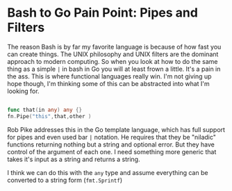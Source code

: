 # Bash to Go Pain Point: Pipes and Filters

The reason Bash is by far my favorite language is because of how fast
you can create things. The UNIX philosophy and UNIX filters are the
dominant approach to modern computing. So when you look at how to do the
same thing as a simple `|` in bash in Go you will at least frown a
little. It's a pain in the ass. This is where functional languages
really win. I'm not giving up hope though, I'm thinking some of this can
be abstracted into what I'm looking for.

```go

func that(in any) any {}
fn.Pipe("this",that,other )
```

Rob Pike addresses this in the Go template language, which has full
support for pipes and even used bar `|` notation. He requires that they
be "niladic" functions returning nothing but a string and optional
error. But they have control of the argument of each one. I need
something more generic that takes it's input as a string and returns a
string.

I think we can do this with the `any` type and assume everything can be
converted to a string form (`fmt.Sprintf`)
